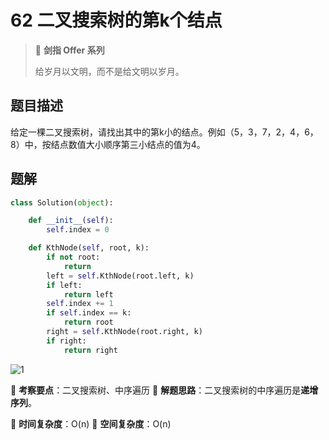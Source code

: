 # 62 二叉搜索树的第k个结点

> 🌟 **剑指 Offer 系列**
>
> 给岁月以文明，而不是给文明以岁月。

## 题目描述

给定一棵二叉搜索树，请找出其中的第k小的结点。例如（5，3，7，2，4，6，8）中，按结点数值大小顺序第三小结点的值为4。

## 题解

```python
class Solution(object):

    def __init__(self):
        self.index = 0

    def KthNode(self, root, k):
        if not root:
            return
        left = self.KthNode(root.left, k)
        if left:
            return left
        self.index += 1
        if self.index == k:
            return root
        right = self.KthNode(root.right, k)
        if right:
            return right
```

![1](https://tva1.sinaimg.cn/large/007S8ZIlly1giusbf8e0gj30li0fk0v0.jpg)

🍥 **考察要点**：二叉搜索树、中序遍历
🍬 **解题思路**：二叉搜索树的中序遍历是**递增序列**。

🍉 **时间复杂度**：O(n)
🍭 **空间复杂度**：O(n)
